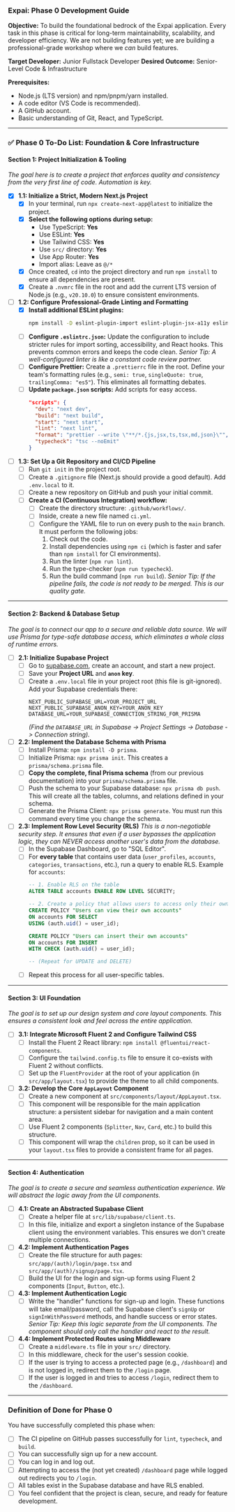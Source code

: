 ### **Expai: Phase 0 Development Guide**

**Objective:** To build the foundational bedrock of the Expai application. Every task in this phase is critical for long-term maintainability, scalability, and developer efficiency. We are not building features yet; we are building a professional-grade workshop where we *can* build features.

**Target Developer:** Junior Fullstack Developer
**Desired Outcome:** Senior-Level Code & Infrastructure

**Prerequisites:**
*   Node.js (LTS version) and npm/pnpm/yarn installed.
*   A code editor (VS Code is recommended).
*   A GitHub account.
*   Basic understanding of Git, React, and TypeScript.

---

### ✅ **Phase 0 To-Do List: Foundation & Core Infrastructure**

#### **Section 1: Project Initialization & Tooling**
*The goal here is to create a project that enforces quality and consistency from the very first line of code. Automation is key.*

-   [x] **1.1: Initialize a Strict, Modern Next.js Project**
    -   [x] In your terminal, run `npx create-next-app@latest` to initialize the project.
    -   [x] **Select the following options during setup:**
        -   Use TypeScript: **Yes**
        -   Use ESLint: **Yes**
        -   Use Tailwind CSS: **Yes**
        -   Use `src/` directory: **Yes**
        -   Use App Router: **Yes**
        -   Import alias: Leave as `@/*`
    -   [x] Once created, `cd` into the project directory and run `npm install` to ensure all dependencies are present.
    -   [x] Create a `.nvmrc` file in the root and add the current LTS version of Node.js (e.g., `v20.10.0`) to ensure consistent environments.

-   [ ] **1.2: Configure Professional-Grade Linting and Formatting**
    -   [x] **Install additional ESLint plugins:**
        ```bash
        npm install -D eslint-plugin-import eslint-plugin-jsx-a11y eslint-plugin-react-hooks @typescript-eslint/eslint-plugin
        ```
    -   [ ] **Configure `.eslintrc.json`:** Update the configuration to include stricter rules for import sorting, accessibility, and React hooks. This prevents common errors and keeps the code clean.
        *Senior Tip: A well-configured linter is like a constant code review partner.*
    -   [ ] **Configure Prettier:** Create a `.prettierrc` file in the root. Define your team's formatting rules (e.g., `semi: true`, `singleQuote: true`, `trailingComma: "es5"`). This eliminates all formatting debates.
    -   [ ] **Update `package.json` scripts:** Add scripts for easy access.
        ```json
        "scripts": {
          "dev": "next dev",
          "build": "next build",
          "start": "next start",
          "lint": "next lint",
          "format": "prettier --write \"**/*.{js,jsx,ts,tsx,md,json}\"",
          "typecheck": "tsc --noEmit"
        }
        ```

-   [ ] **1.3: Set Up a Git Repository and CI/CD Pipeline**
    -   [ ] Run `git init` in the project root.
    -   [ ] Create a `.gitignore` file (Next.js should provide a good default). Add `.env.local` to it.
    -   [ ] Create a new repository on GitHub and push your initial commit.
    -   [ ] **Create a CI (Continuous Integration) workflow:**
        -   [ ] Create the directory structure: `.github/workflows/`.
        -   [ ] Inside, create a new file named `ci.yml`.
        -   [ ] Configure the YAML file to run on every push to the `main` branch. It must perform the following jobs:
            1.  Check out the code.
            2.  Install dependencies using `npm ci` (which is faster and safer than `npm install` for CI environments).
            3.  Run the linter (`npm run lint`).
            4.  Run the type-checker (`npm run typecheck`).
            5.  Run the build command (`npm run build`).
        *Senior Tip: If the pipeline fails, the code is not ready to be merged. This is our quality gate.*

---

#### **Section 2: Backend & Database Setup**
*The goal is to connect our app to a secure and reliable data source. We will use Prisma for type-safe database access, which eliminates a whole class of runtime errors.*

-   [ ] **2.1: Initialize Supabase Project**
    -   [ ] Go to [supabase.com](https://supabase.com), create an account, and start a new project.
    -   [ ] Save your **Project URL** and **`anon` key**.
    -   [ ] Create a `.env.local` file in your project root (this file is git-ignored). Add your Supabase credentials there:
        ```
        NEXT_PUBLIC_SUPABASE_URL=YOUR_PROJECT_URL
        NEXT_PUBLIC_SUPABASE_ANON_KEY=YOUR_ANON_KEY
        DATABASE_URL=YOUR_SUPABASE_CONNECTION_STRING_FOR_PRISMA
        ```
        *(Find the `DATABASE_URL` in Supabase -> Project Settings -> Database -> Connection string).*

-   [ ] **2.2: Implement the Database Schema with Prisma**
    -   [ ] Install Prisma: `npm install -D prisma`.
    -   [ ] Initialize Prisma: `npx prisma init`. This creates a `prisma/schema.prisma` file.
    -   [ ] **Copy the complete, final Prisma schema** (from our previous documentation) into your `prisma/schema.prisma` file.
    -   [ ] Push the schema to your Supabase database: `npx prisma db push`. This will create all the tables, columns, and relations defined in your schema.
    -   [ ] Generate the Prisma Client: `npx prisma generate`. You must run this command every time you change the schema.

-   [ ] **2.3: Implement Row Level Security (RLS)**
    *This is a non-negotiable security step. It ensures that even if a user bypasses the application logic, they can NEVER access another user's data from the database.*
    -   [ ] In the Supabase Dashboard, go to "SQL Editor".
    -   [ ] For **every table** that contains user data (`user_profiles`, `accounts`, `categories`, `transactions`, etc.), run a query to enable RLS. Example for `accounts`:
        ```sql
        -- 1. Enable RLS on the table
        ALTER TABLE accounts ENABLE ROW LEVEL SECURITY;

        -- 2. Create a policy that allows users to access only their own accounts
        CREATE POLICY "Users can view their own accounts"
        ON accounts FOR SELECT
        USING (auth.uid() = user_id);

        CREATE POLICY "Users can insert their own accounts"
        ON accounts FOR INSERT
        WITH CHECK (auth.uid() = user_id);

        -- (Repeat for UPDATE and DELETE)
        ```
    -   [ ] Repeat this process for all user-specific tables.

---

#### **Section 3: UI Foundation**
*The goal is to set up our design system and core layout components. This ensures a consistent look and feel across the entire application.*

-   [ ] **3.1: Integrate Microsoft Fluent 2 and Configure Tailwind CSS**
    -   [ ] Install the Fluent 2 React library: `npm install @fluentui/react-components`.
    -   [ ] Configure the `tailwind.config.ts` file to ensure it co-exists with Fluent 2 without conflicts.
    -   [ ] Set up the `FluentProvider` at the root of your application (in `src/app/layout.tsx`) to provide the theme to all child components.

-   [ ] **3.2: Develop the Core `AppLayout` Component**
    -   [ ] Create a new component at `src/components/layout/AppLayout.tsx`.
    -   [ ] This component will be responsible for the main application structure: a persistent sidebar for navigation and a main content area.
    -   [ ] Use Fluent 2 components (`Splitter`, `Nav`, `Card`, etc.) to build this structure.
    -   [ ] This component will wrap the `children` prop, so it can be used in your `layout.tsx` files to provide a consistent frame for all pages.

---

#### **Section 4: Authentication**
*The goal is to create a secure and seamless authentication experience. We will abstract the logic away from the UI components.*

-   [ ] **4.1: Create an Abstracted Supabase Client**
    -   [ ] Create a helper file at `src/lib/supabase/client.ts`.
    -   [ ] In this file, initialize and export a singleton instance of the Supabase client using the environment variables. This ensures we don't create multiple connections.

-   [ ] **4.2: Implement Authentication Pages**
    -   [ ] Create the file structure for auth pages: `src/app/(auth)/login/page.tsx` and `src/app/(auth)/signup/page.tsx`.
    -   [ ] Build the UI for the login and sign-up forms using Fluent 2 components (`Input`, `Button`, etc.).

-   [ ] **4.3: Implement Authentication Logic**
    -   [ ] Write the "handler" functions for sign-up and login. These functions will take email/password, call the Supabase client's `signUp` or `signInWithPassword` methods, and handle success or error states.
        *Senior Tip: Keep this logic separate from the UI components. The component should only call the handler and react to the result.*

-   [ ] **4.4: Implement Protected Routes using Middleware**
    -   [ ] Create a `middleware.ts` file in your `src/` directory.
    -   [ ] In this middleware, check for the user's session cookie.
    -   [ ] If the user is trying to access a protected page (e.g., `/dashboard`) and is not logged in, redirect them to the `/login` page.
    -   [ ] If the user is logged in and tries to access `/login`, redirect them to the `/dashboard`.

---

### **Definition of Done for Phase 0**

You have successfully completed this phase when:
-   [ ] The CI pipeline on GitHub passes successfully for `lint`, `typecheck`, and `build`.
-   [ ] You can successfully sign up for a new account.
-   [ ] You can log in and log out.
-   [ ] Attempting to access the (not yet created) `/dashboard` page while logged out redirects you to `/login`.
-   [ ] All tables exist in the Supabase database and have RLS enabled.
-   [ ] You feel confident that the project is clean, secure, and ready for feature development.
